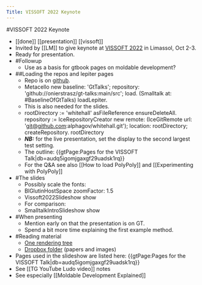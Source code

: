 ---Title: VISSOFT 2022 Keynote---#VISSOFT 2022 Keynote- [[done]] [[presentation]] [[vissoft]]- Invited by [[LM]] to give keynote at [VISSOFT 2022](https://vissoft.info/2022/) in Limassol, Oct 2-3.- Ready for presentation.- #Followup    - Use as a basis for gtbook pages on moldable development?- ##Loading the repos and lepiter pages    - Repo is on [github](https://github.com/onierstrasz/gt-talks).    - Metacello new	baseline: 'GtTalks';	repository: 'github://onierstrasz/gt-talks:main/src';	load.(Smalltalk at: #BaselineOfGtTalks) loadLepiter.    - This is also needed for the slides.    - rootDirectory := 'whitehall' asFileReference ensureDeleteAll.repository := IceRepositoryCreator new
  remote: (IceGitRemote url: 'git@github.com:alphagov/whitehall.git');
  location: rootDirectory;
  createRepository.rootDirectory    - ***NB:*** for the live presentation, set the display to the second largest test setting.    - The outline:  {{gtPage:Pages for the VISSOFT Talk|db=audq5igomjgaxgf29uadsk1rq}}    - For the Q&A see also [[How to load PolyPoly]] and [[Experimenting with PolyPoly]]- #The slides    - Possibly scale the fonts:    - BlGlutinHostSpace zoomFactor: 1.5    - Vissoft2022Slideshow show    - For comparison:    - SmalltalkIntroSlideshow show- #When presenting    - Mention early on that the presentation is on GT.    - Spend a bit more time explaining the first example method.- #Reading material    - [One rendering tree](https://medium.com/feenk/one-rendering-tree-918eae49bcff)    - [Dropbox folder](https://www.dropbox.com/sh/jpqxh02gonalhrv/AAAbHiLP3CVmrE8MWJZYWRVea?dl=0) (papers and images)- Pages used in the slideshow are listed here:  {{gtPage:Pages for the VISSOFT Talk|db=audq5igomjgaxgf29uadsk1rq}}- See [[TG YouTube  Ludo video]] notes- See especially [[Moldable Development Explained]]